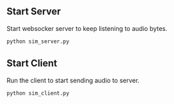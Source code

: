 ## Start Server

Start websocker server to keep listening to audio bytes.
```bash
python sim_server.py
```


## Start Client

Run the client to start sending audio to server.

```bash
python sim_client.py
```
